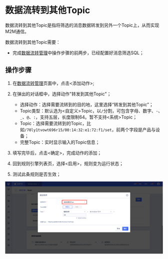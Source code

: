 # 数据流转到其他Topic
数据流转到其他Topic是指将筛选的消息数据转发到另外一个Topic上，从而实现M2M通信。

数据流转到其他Topic需要：
- 完成[数据流转管理](/iot/uiot-core/console_guide/ruleengine/data_forwarding)中操作步骤的前两步，已经配置好消息筛选SQL；


## 操作步骤
1. 在[数据流转管理](/iot/uiot-core/console_guide/ruleengine/data_forwarding)页面中，点击<添加动作>;
2. 在弹出的对话框中，选择动作"转发到其他Topic"；

   - 选择动作：选择需要流转到的目的地，这里选择“转发到其他Topic”；
   - Topic类型：默认选为<自定义>Topic，以`/`分割，可包含字母、数字、`-`、`_`、`@`、`:`，支持五层，长度限制64。暂不支持<系统>Topic；
   - Topic：选择需要流转到的Topic，比如`/70ly1tvowt696r15/00:14:32:e1:72:f1/set`，前两个字段是产品与设备；
   - 完整Topic：实时显示输入的Topic信息；
   
3. 填写完毕后，点击<确定>，完成动作的添加；
4. 回到规则引擎列表页，选择<启用>，规则变为运行状态；
5. 测试此条规则是否生效；

![转发到其他Topic](../../images/转发到其他Topic.png)

